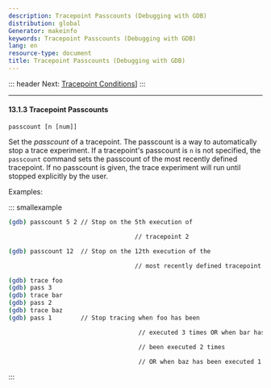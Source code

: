 ```yaml
---
description: Tracepoint Passcounts (Debugging with GDB)
distribution: global
Generator: makeinfo
keywords: Tracepoint Passcounts (Debugging with GDB)
lang: en
resource-type: document
title: Tracepoint Passcounts (Debugging with GDB)
---
```

::: header
Next: [Tracepoint Conditions](Tracepoint-Conditions.html#Tracepoint-Conditions)]
:::

---

#### 13.1.3 Tracepoint Passcounts

`passcount [n [num]]`

Set the *passcount* of a tracepoint. The passcount is a way to automatically stop a trace experiment. If a tracepoint's passcount is `n` is not specified, the `passcount` command sets the passcount of the most recently defined tracepoint. If no passcount is given, the trace experiment will run until stopped explicitly by the user.

Examples:

::: smallexample

```bash
(gdb) passcount 5 2 // Stop on the 5th execution of
```

```bash
                                   // tracepoint 2
```

```bash
(gdb) passcount 12  // Stop on the 12th execution of the
```

```bash
                                   // most recently defined tracepoint.
```

```bash
(gdb) trace foo
(gdb) pass 3
(gdb) trace bar
(gdb) pass 2
(gdb) trace baz
(gdb) pass 1        // Stop tracing when foo has been
```

```bash
                                    // executed 3 times OR when bar has
```

```bash
                                    // been executed 2 times
```

```bash
                                    // OR when baz has been executed 1 time.
```

:::
